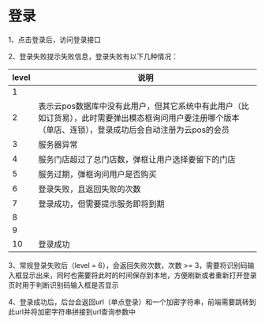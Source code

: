 # 登录

1、点击登录后，访问登录接口

2、登录失败提示失败信息，登录失败有以下几种情况：

| level |      说明        |
| ----- | --------------- |
|   1   |  |
|   2   | 表示云pos数据库中没有此用户，但其它系统中有此用户（比如订货易），此时需要弹出模态框询问用户要注册哪个版本（单店、连锁），登录成功后会自动注册为云pos的会员 |
|   3   | 服务器异常 |
|   4   | 服务门店超过了总门店数，弹框让用户选择要留下的门店 |
|   5   | 服务过期，弹框询问用户是否购买 |
|   6   | 登录失败，且返回失败的次数 |
|   7   | 登录成功，但需要提示服务即将到期 |
|   8   | |
|   9   | |
|   10  | 登录成功 |

3、常规登录失败后（level = 6），会返回失败次数，次数 >= 3，需要将识别码输入框显示出来，同时也需要将此时的时间保存到本地，方便刷新或者重新打开登录页时用于判断识别码输入框是否显示

4、登录成功后，后台会返回url（单点登录）和一个加密字符串，前端需要跳转到此url并将加密字符串拼接到url查询参数中